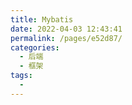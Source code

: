 ```yaml
---
title: Mybatis
date: 2022-04-03 12:43:41
permalink: /pages/e52d87/
categories:
  - 后端
  - 框架
tags:
  - 
---
```

